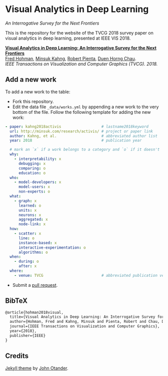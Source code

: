 # Visual Analytics in Deep Learning
*An Interrogative Survey for the Next Frontiers*

This is the repository for the website of the TVCG 2018 survey paper on visual analytics in deep learning, presented at IEEE VIS 2018. 

**[Visual Analytics in Deep Learning: An Interrogative Survey for the Next Frontiers][site]**  
[Fred Hohman][fred], [Minsuk Kahng][minsuk], [Robert Pienta][robert], [Duen Horng Chau][polo].  
*IEEE Transactions on Visualization and Computer Graphics (TVCG). 2018.*  

## Add a new work

To add a new work to the table:

* Fork this repository.
* Edit the data file `_data/works.yml` by appending a new work to the very bottom of the file.
Follow the following template for adding the new work:
```yaml
- paper: kahng2018activis                  # lastname2018keyword
  url: http://minsuk.com/research/activis/ # project or paper link
  author: Kahng, et al.                    # abbreviated author list
  year: 2018                               # publication year

  # mark an `x` if a work belongs to a category and `o` if it doesn't
  why:
    - interpretability: x
      debugging: x
      comparing: o
      education: o
  who: 
    - model-developers: x
      model-users: x
      non-experts: o
  what:
    - graph: x
      learned: o
      units: x
      neurons: x
      aggregated: x
      node-link: x
  how: 
    - scatter: x
      line: o
      instance-based: x
      interactive-experimentation: o
      algorithms: o
  when:
    - during: o
      after: x
  where:
    - venue: TVCG                          # abbreviated publication venue
```
* Submit a [pull request][pull].

## BibTeX

```latex
@article{hohman2018visual,
  title={Visual Analytics in Deep Learning: An Interrogative Survey for the Next Frontiers},
  author={Hohman, Fred and Kahng, Minsuk and Pienta, Robert and Chau, Duen Horng},
  journal={IEEE Transactions on Visualization and Computer Graphics},
  year={2018},
  publisher={IEEE}
}
```

## Credits

[Jekyll theme](http://www.pixyll.com) by [John Otander](http://johnotander.com).

[site]: https://fredhohman.com/visual-analytics-in-deep-learning
[fred]: https://fredhohman.com "Fred Hohman."
[minsuk]: http://minsuk.com/ "Minsuk Kahng."
[robert]: http://spicy.bike/ "Robert Pienta."
[polo]: https://www.cc.gatech.edu/~dchau/ "Polo Chau."

[pull]: https://github.com/fredhohman/visual-analytics-in-deep-learning/pulls "Make a new pull request."